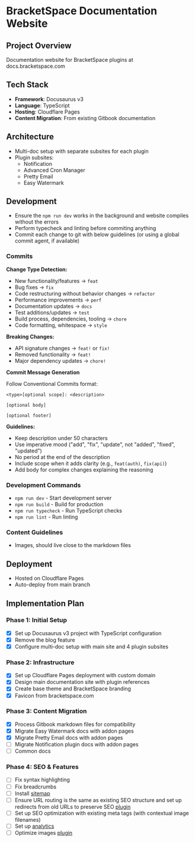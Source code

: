 # BracketSpace Documentation Website

## Project Overview
Documentation website for BracketSpace plugins at docs.bracketspace.com

## Tech Stack
- **Framework**: Docusaurus v3
- **Language**: TypeScript
- **Hosting**: Cloudflare Pages
- **Content Migration**: From existing Gitbook documentation

## Architecture
- Multi-doc setup with separate subsites for each plugin
- Plugin subsites:
  - Notification
  - Advanced Cron Manager
  - Pretty Email
  - Easy Watermark

## Development

- Ensure the `npm run dev` works in the background and website compiles without the errors
- Perform typecheck and linting before commiting anything
- Commit each change to git with below guidelines (or using a global commit agent, if available)

### Commits

**Change Type Detection:**
- New functionality/features → `feat`
- Bug fixes → `fix`
- Code restructuring without behavior changes → `refactor`
- Performance improvements → `perf`
- Documentation updates → `docs`
- Test additions/updates → `test`
- Build process, dependencies, tooling → `chore`
- Code formatting, whitespace → `style`

**Breaking Changes:**
- API signature changes → `feat!` or `fix!`
- Removed functionality → `feat!`
- Major dependency updates → `chore!`

**Commit Message Generation**

Follow Conventional Commits format:

```
<type>[optional scope]: <description>

[optional body]

[optional footer]
```

**Guidelines:**
- Keep description under 50 characters
- Use imperative mood ("add", "fix", "update", not "added", "fixed", "updated")
- No period at the end of the description
- Include scope when it adds clarity (e.g., `feat(auth)`, `fix(api)`)
- Add body for complex changes explaining the reasoning

### Development Commands
- `npm run dev` - Start development server
- `npm run build` - Build for production
- `npm run typecheck` - Run TypeScript checks
- `npm run lint` - Run linting

### Content Guidelines
- Images, should live close to the markdown files

## Deployment
- Hosted on Cloudflare Pages
- Auto-deploy from main branch

## Implementation Plan

### Phase 1: Initial Setup
- [x] Set up Docusaurus v3 project with TypeScript configuration
- [x] Remove the blog feature
- [x] Configure multi-doc setup with main site and 4 plugin subsites

### Phase 2: Infrastructure
- [x] Set up Cloudflare Pages deployment with custom domain
- [x] Design main documentation site with plugin references
- [x] Create base theme and BracketSpace branding
- [x] Favicon from bracketspace.com

### Phase 3: Content Migration
- [x] Process Gitbook markdown files for compatibility
- [x] Migrate Easy Watermark docs with addon pages
- [x] Migrate Pretty Email docs with addon pages
- [ ] Migrate Notification plugin docs with addon pages
- [ ] Common docs

### Phase 4: SEO & Features
- [ ] Fix syntax highlighting
- [ ] Fix breadcrumbs
- [ ] Install [sitemap](https://docusaurus.io/docs/api/plugins/@docusaurus/plugin-sitemap)
- [ ] Ensure URL routing is the same as existing SEO structure and set up redirects from old URLs to preserve SEO [plugin](https://docusaurus.io/docs/api/plugins/@docusaurus/plugin-client-redirects)
- [ ] Set up SEO optimization with existing meta tags (with contextual image filenames)
- [ ] Set up [analytics](https://docusaurus.io/docs/api/plugins/@docusaurus/plugin-google-gtag)
- [ ] Optimize images [plugin](https://docusaurus.io/docs/api/plugins/@docusaurus/plugin-ideal-image)
